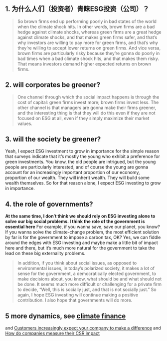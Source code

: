 ## 1. 为什么人们（投资者）青睐ESG投资（公司）？
>So brown firms end up performing poorly in bad states of the world when the climate shock hits. 
>In other words, brown firms are a bad hedge against climate shocks, whereas green firms are a great hedge against climate shocks, and that makes green firms safer, 
>and that’s why investors are willing to pay more for green firms, and that’s why they’re willing to accept lower returns on green firms. 
>And vice versa, brown firms are particularly risky because they’re gonna do poorly in bad times when a bad climate shock hits, and that makes them risky.
>That means investors demand higher expected returns on brown firms. 
## 2. will corporates be greener?
> One channel through which the social impact happens is through the cost of capital: green firms invest more; brown firms invest less. 
> The other channel is that managers are gonna make their firms greener, and the interesting thing is that they will do this even if they are not focused on ESG at all,
>  even if they simply maximize their market values. 
## 3. will the society be greener?
Yeah, I expect ESG investment to grow in importance for the simple reason that surveys indicate that it’s mostly the young who exhibit a preference for green investments.
You know, the old people are intrigued, but the young people are particularly interested, and of course the young are gonna account for an increasingly important proportion of our economy,
proportion of our wealth. They will inherit wealth. They will build some wealth themselves. So for that reason alone, I expect ESG investing to grow in importance. 
## 4. the role of governments?
**At the same time, I don’t think we should rely on ESG investing alone to solve our big social problems. I think the role of the government is essential here**
For example, if you wanna save, save our planet, you know? If you wanna solve the climate-change problem, the most efficient solution 
by far is for the government to impose a carbon tax, OK? Yes, we can fiddle around the edges with ESG investing and maybe make a little bit of impact here and there, 
but it’s much more natural for the government to take the lead on these big externality problems. 
> In addition, if you think about social issues, as opposed to environmental issues, in today’s polarized society, it makes a lot of sense for the government, 
> a democratically elected government, to make decisions about, you know, what should be and what should not be done.
> It seems much more difficult or challenging for a private firm to decide, “Well, this is socially just, and that is not socially just.” 
> So again, I hope ESG investing will continue making a positive contribution. I also hope that governments will do more. 
## 5 more dynamics, see [climate finance](https://review.chicagobooth.edu/collections/climate-change)
and [Customers increasingly expect your company to make a difference](https://review.chicagobooth.edu/strategy/2021/article/customers-increasingly-expect-your-company-make-difference)
and [How do companies measure their CSR impact](https://review.chicagobooth.edu/accounting/2021/article/how-do-companies-measure-their-csr-impact)


